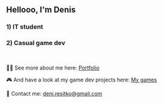 ## Hellooo, I'm Denis

### 1) IT student 
### 2) Casual game dev

<br>

🧑‍💻 See more about me here: [Portfolio](deniz451.github.io)

🎮 And have a look at my game dev projects here: [My games](deniz451.github.io/game_web)


📩 Contact me: deni.resitko@gmail.com
